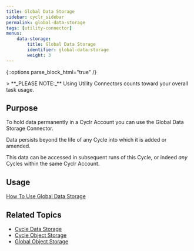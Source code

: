 ```yaml
---
title: Global Data Storage
sidebar: cyclr_sidebar
permalink: global-data-storage
tags: [utility-connector]
menus:
    data-storage:
        title: Global Data Storage
        identifier: global-data-storage
        weight: 3
---
```

{::options parse_block_html="true" /}
<section class="card py-5 my-5">
> **_PLEASE NOTE:_** Using Utility Connectors counts toward your overall task usage.

## Purpose

To hold data permanently in a Cyclr Account you can use the Global Data Storage Connector.  

Data persists beyond the life of any Cycle into which it is added or amended.

This data can be accessed in subsequent runs of this Cycle, or indeed _any_ Cycles within the same Cyclr Account.

## Usage

[How To Use Global Data Storage](./data-storage-usage) 

## Related Topics

* [Cycle Data Storage](./cycle-data-storage)
* [Cycle Object Storage](./cycle-object-storage)
* [Global Object Storage](./global-object-storage)

</section>
